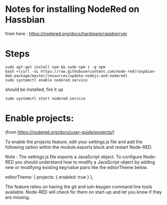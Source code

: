 Notes for installing NodeRed on Hassbian
===

from here : https://nodered.org/docs/hardware/raspberrypi

Steps
===

```
sudo apt-get install npm && sudo npm i -g npm
bash <(curl -sL https://raw.githubusercontent.com/node-red/raspbian-deb-package/master/resources/update-nodejs-and-nodered)
sudo systemctl enable nodered.service
```

should be installed, fire it up

`sudo systemctl start nodered.service`

Enable projects:
===

(from https://nodered.org/docs/user-guide/projects/)

To enable the projects feature, edit your settings.js file and add the following option within the module.exports block and restart Node-RED.

Note : The settings.js file exports a JavaScript object. To configure Node-RED you should understand how to modify a JavaScript object by adding new or modifying existing key/value pairs like the editorTheme below.

   editorTheme: {
       projects: {
           enabled: true
       }
   },

The feature relies on having the git and ssh-keygen command line tools available. Node-RED will check for them on start-up and let you know if they are missing.

